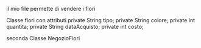 il mio file permette di vendere i fiori


Classe fiori con attributi
    private String tipo;
    private String colore;
    private int quantita;
    private String dataAcquisto;
    private int costo;


seconda Classe NegozioFiori
